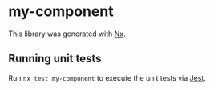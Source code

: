 # my-component

This library was generated with [Nx](https://nx.dev).

## Running unit tests

Run `nx test my-component` to execute the unit tests via [Jest](https://jestjs.io).
